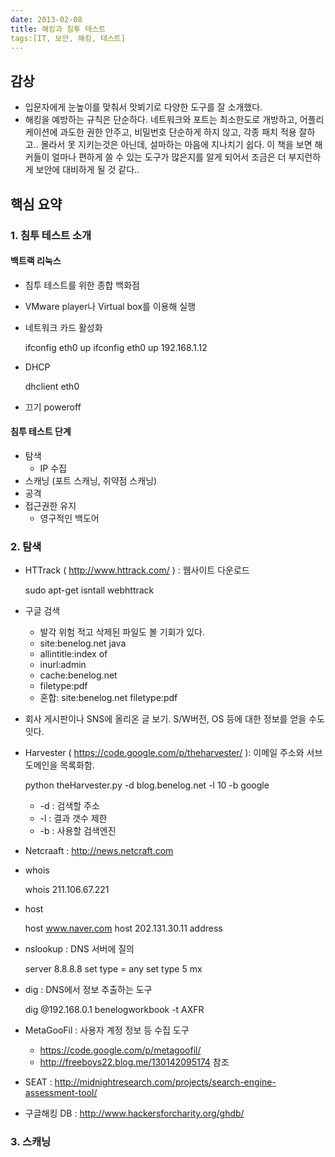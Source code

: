 ```yaml
---
date: 2013-02-08
title: 해킹과 침투 테스트
tags:[IT, 보안, 해킹, 테스트]
---
```


## 감상
- 입문자에게 눈높이를 맞춰서 맛뵈기로 다양한 도구를 잘 소개했다.
- 해킹을 예방하는 규칙은 단순하다. 네트워크와 포트는 최소한도로 개방하고, 어플리케이션에 과도한 권한 안주고, 비밀번호 단순하게 하지 않고, 각종 패치 적용 잘하고..
몰라서 못 지키는것은 아닌데, 설마하는 마음에 지나치기 쉽다. 이 책을 보면 해커들이 얼마나 편하게 쓸 수 있는 도구가 많은지를 알게 되어서 조금은 더 부지런하게 보안에 대비하게 될 것 같다..

##  핵심 요약
### 1. 침투 테스트 소개
#### 백트랙 리눅스
- 침투 테스트를 위한 종합 백화점
- VMware player나 Virtual box를 이용해 실행
- 네트워크 카드 활성화

	ifconfig eth0 up
	ifconfig eth0 up 192.168.1.12
- DHCP

	dhclient eth0
- 끄기
	poweroff
	
#### 침투 테스트 단계
- 탐색
	- IP 수집
- 스캐닝 (포트 스캐닝, 취약점 스캐닝)
- 공격
- 접근권한 유지
	- 영구적인 백도어
	
### 2. 탐색
- HTTrack ( <http://www.httrack.com/> ) : 웹사이트 다운로드

	sudo apt-get isntall webhttrack
- 구글 검색
	- 발각 위험 적고 삭제된 파일도 볼 기회가 있다.
	- site:benelog.net java
	- allintitle:index of
	- inurl:admin
	- cache:benelog.net
	- filetype:pdf
	- 혼합: site:benelog.net filetype:pdf
- 회사 게시판이나 SNS에 올리온 글 보기. S/W버전, OS 등에 대한 정보를 얻을 수도 잇다.
- Harvester ( <https://code.google.com/p/theharvester/> ): 이메일 주소와 서브도메인을 목록화함.

	python theHarvester.py -d blog.benelog.net -l 10 -b google
	
	- -d : 검색할 주소
	- -l : 결과 갯수 제한
	- -b : 사용할 검색엔진
- Netcraaft : <http://news.netcraft.com>	
- whois

	whois 211.106.67.221

- host

	host www.naver.com
	host 202.131.30.11 address
- nslookup : DNS 서버에 질의

	server 8.8.8.8
	set type = any
	set type 5 mx
- dig : DNS에서 정보 추출하는 도구

	dig @192.168.0.1 benelogworkbook -t AXFR
- MetaGooFil : 사용자 계정 정보 등 수집 도구 
	- <https://code.google.com/p/metagoofil/>
	- <http://freeboys22.blog.me/130142095174> 참조
- SEAT : <http://midnightresearch.com/projects/search-engine-assessment-tool/>
- 구글해킹 DB : <http://www.hackersforcharity.org/ghdb/>

### 3. 스캐닝
